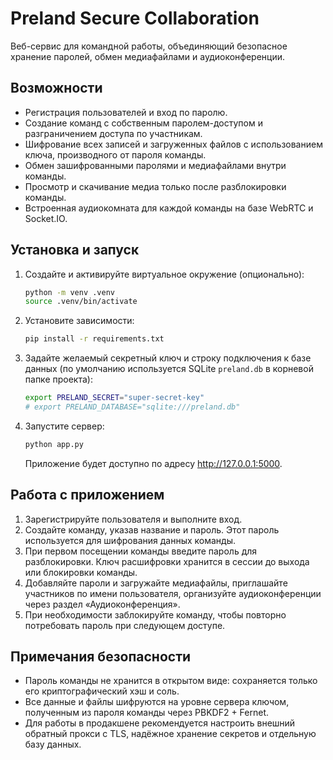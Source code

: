 # Preland Secure Collaboration

Веб-сервис для командной работы, объединяющий безопасное хранение паролей, обмен медиафайлами и аудиоконференции.

## Возможности

- Регистрация пользователей и вход по паролю.
- Создание команд с собственным паролем-доступом и разграничением доступа по участникам.
- Шифрование всех записей и загруженных файлов с использованием ключа, производного от пароля команды.
- Обмен зашифрованными паролями и медиафайлами внутри команды.
- Просмотр и скачивание медиа только после разблокировки команды.
- Встроенная аудиокомната для каждой команды на базе WebRTC и Socket.IO.

## Установка и запуск

1. Создайте и активируйте виртуальное окружение (опционально):

   ```bash
   python -m venv .venv
   source .venv/bin/activate
   ```

2. Установите зависимости:

   ```bash
   pip install -r requirements.txt
   ```

3. Задайте желаемый секретный ключ и строку подключения к базе данных (по умолчанию используется SQLite `preland.db` в корневой папке проекта):

   ```bash
   export PRELAND_SECRET="super-secret-key"
   # export PRELAND_DATABASE="sqlite:///preland.db"
   ```

4. Запустите сервер:

   ```bash
   python app.py
   ```

   Приложение будет доступно по адресу http://127.0.0.1:5000.

## Работа с приложением

1. Зарегистрируйте пользователя и выполните вход.
2. Создайте команду, указав название и пароль. Этот пароль используется для шифрования данных команды.
3. При первом посещении команды введите пароль для разблокировки. Ключ расшифровки хранится в сессии до выхода или блокировки команды.
4. Добавляйте пароли и загружайте медиафайлы, приглашайте участников по имени пользователя, организуйте аудиоконференции через раздел «Аудиоконференция».
5. При необходимости заблокируйте команду, чтобы повторно потребовать пароль при следующем доступе.

## Примечания безопасности

- Пароль команды не хранится в открытом виде: сохраняется только его криптографический хэш и соль.
- Все данные и файлы шифруются на уровне сервера ключом, полученным из пароля команды через PBKDF2 + Fernet.
- Для работы в продакшене рекомендуется настроить внешний обратный прокси с TLS, надёжное хранение секретов и отдельную базу данных.
